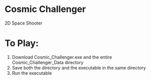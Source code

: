 # Cosmic Challenger
2D Space Shooter

# To Play:
1. Download Cosmic_Challenger.exe and the entire Cosmic_Challenger_Data directory
2. Save both the directory and the executable in the same directory
3. Run the executable
